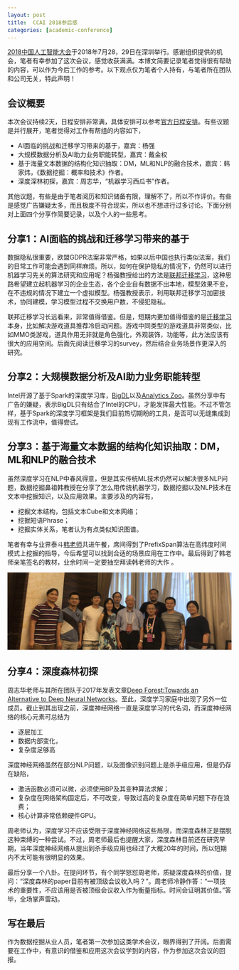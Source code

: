 ```yaml
---
layout: post
title:  CCAI 2018参后感
categories: [academic-conference]
---
```




[2018中国人工智能大会](http://ccai2018.caai.cn/)于2018年7月28，29日在深圳举行。感谢组织提供的机会，笔者有幸参加了这次会议，感觉收获满满。本博文简要记录笔者觉得很有帮助的内容，可以作为今后工作的参考。以下观点仅为笔者个人持有，与笔者所在团队和公司无关，特此声明！



## 会议概要

本次会议持续2天，日程安排非常满，具体安排可以参考[官方日程安排](http://ccai2018.caai.cn/#richeng)。有些议题是并行展开，笔者觉得对工作有帮组的内容如下，

* AI面临的挑战和迁移学习带来的基于，嘉宾：杨强
* 大规模数据分析及AI助力业务职能转型，嘉宾：戴金权
* 基于海量文本数据的结构化知识抽取：DM，ML和NLP的融合技术，嘉宾：韩家炜，《数据挖掘：概率和技术》作者。
* 深度深林初探，嘉宾：周志华，“机器学习西瓜书”作者。



其他议题，有些是由于笔者阅历和知识储备有限，理解不了，所以不作评价。有些是感觉广告嫌疑太多，而且极度不符合现实，所以也不想进行过多讨论。下面分别对上面四个分享作简要记录，以及个人的一些思考。





## 分享1：AI面临的挑战和迁移学习带来的基于

数据隐私很重要，欧盟GDPR法案非常严格，如果以后中国也执行类似法案，我们的日常工作可能会遇到同样麻烦。所以，如何在保护隐私的情况下，仍然可以进行机器学习先关的算法研究和应用呢？杨强教授给出的方法是[联邦迁移学习](http://tech.163.com/18/0728/11/DNQ2618G00098IEO.html)，这种思路希望建立起机器学习的企业生态，各个企业自有数据不出本地，模型效果不变，在不违规的情况下建立一个虚拟模型。杨强教授表示，利用联邦迁移学习加密技术，协同建模，学习模型过程不交换用户数，不侵犯隐私。 

联邦迁移学习长远看来，非常值得借鉴。但是，短期内更加值得借鉴的是[迁移学习](https://www.cse.ust.hk/~qyang/Docs/2009/tkde_transfer_learning.pdf)本身，比如解决游戏道具推荐冷启动问题。游戏中同类型的游戏道具非常类似，比如MMO类游戏，道具作用无非就是角色强化，外观装饰，功能等，此方法应该有很大的应用空间。后面先阅读迁移学习的survey，然后结合业务场景作更深入的研究。



## 分享2：大规模数据分析及AI助力业务职能转型

Intel开源了基于Spark的深度学习库，[BigDL](https://github.com/intel-analytics/BigDL)以及[Analytics Zoo](https://github.com/intel-analytics/analytics-zoo)。虽然分享中有广告的嫌疑，表示BigDL只有结合了Intel的CPU，才能发挥最大性能。不过不管怎样，基于Spark的深度学习框架是我们目前热切期盼的工具，是否可以无缝集成到现有工作流中，值得尝试。



## 分享3：基于海量文本数据的结构化知识抽取：DM，ML和NLP的融合技术 

虽然深度学习在NLP中春风得意，但是其实传统ML技术仍然可以解决很多NLP问题，数据挖掘鼻祖韩教授在分享了怎么用传统机器学习，数据挖掘以及NLP技术在文本中挖掘知识，以及应用效果。主要涉及的内容有，

* 挖掘文本结构，包括文本Cube和文本网络；
* 挖掘短语Phrase；
* 挖掘实体关系，笔者认为有点类似知识图谱。



笔者有幸与业界泰斗[韩老师](https://en.wikipedia.org/wiki/Jiawei_Han)共进午餐，席间得到了PrefixSpan算法在高纬度时间模式上挖掘的指导，今后希望可以找到合适的场景应用在工作中。最后得到了韩老师亲笔签名的教材，业余时间一定要抽空拜读韩老师的大作 。

![](/img/ccai_2018/dinner_prof_han.jpg)





## 分享4：深度森林初探 

周志华老师与其所在团队于2017年发表文章[Deep Forest:Towards an Alternative to Deep Neural Networks](https://www.ijcai.org/proceedings/2017/0497.pdf)。至此，深度学习家庭中出现了另外一位成员。截止到其出现之前，深度神经网络一直是深度学习的代名词，而深度神经网络的核心元素可总结为

* 逐层加工
* 数据内部变化，
* 复杂度足够高

深度神经网络虽然在部分NLP问题，以及图像识别问题上是杀手级应用，但是仍存在缺陷，

* 激活函数必须可以微，必须使用BP及其变种算法求解；
* 复杂度在网络架构固定后，不可改变，导致过高的复杂度在简单问题下存在浪费；
* 核心计算非常依赖硬件GPU。

周老师认为，深度学习不应该受限于深度神经网络这些局限，而深度森林正是摆脱这种束缚的一种尝试。不过，周老师最后也提醒大家，深度森林目前还在研究早期，当年深度神经网络从提出到杀手级应用也经过了大概20年的时间，所以短期内不太可能有很明显的效果。

最后分享一个八卦。在提问环节，有个同学怒怼周老师，质疑深度森林的价值，提问：“深度森林的paper目前有被顶级会议收入吗？”。周老师冷静作答：“一项技术的重要性，不应该用是否被顶级会议收入作为衡量指标。时间会证明其价值。”答毕，全场掌声雷动。



## 写在最后

作为数据挖掘从业人员，笔者第一次参加这类学术会议，眼界得到了开阔。后面需要在工作中，有意识的借鉴和应用这次会议学到的内容，作为参加这次会议的回报。








